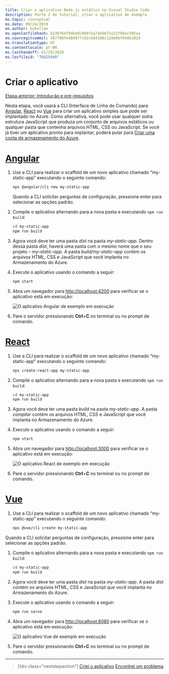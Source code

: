 ```yaml
---
title: Criar o aplicativo Node.js estático no Visual Studio Code
description: Parte 2 do tutorial, criar o aplicativo de exemplo
ms.topic: conceptual
ms.date: 09/24/2019
ms.author: buhollan
ms.openlocfilehash: b236f64f04be0c0b8faa74eb67ce22f96ec595aa
ms.sourcegitcommit: 367780fe48d977c82cb84208c128b0bf694b1029
ms.translationtype: HT
ms.contentlocale: pt-BR
ms.lasthandoff: 01/29/2020
ms.locfileid: "76825840"
---
```

# <a name="create-the-app"></a>Criar o aplicativo

[Etapa anterior: Introdução e pré-requisitos](tutorial-vscode-static-website-node-01.md)

Nesta etapa, você usará a CLI (Interface de Linha de Comando) para [Angular](https://cli.angular.io/), [React](https://github.com/facebook/create-react-app) ou [Vue](https://cli.vuejs.org/) para criar um aplicativo simples que pode ser implantado no Azure. Como alternativa, você pode usar qualquer outra estrutura JavaScript que produza um conjunto de arquivos estáticos ou qualquer pasta que contenha arquivos HTML, CSS ou JavaScript. Se você já tiver um aplicativo pronto para implantar, poderá pular para [Criar uma conta de armazenamento do Azure](tutorial-vscode-static-website-node-03.md).

# <a name="angulartabangular"></a>[Angular](#tab/angular)

1. Use a CLI para realizar o scaffold de um novo aplicativo chamado “my-static-app” executando o seguinte comando:

    ```bash
    npx @angular/cli new my-static-app
    ```

    Quando a CLI solicitar perguntas de configuração, pressione enter para selecionar as opções padrão.

1. Compile o aplicativo alternando para a nova pasta e executando `npm run build`:

    ```bash
    cd my-static-app
    npm run build
    ```

1. Agora você deve ter uma pasta _dist_ na pasta _my-static-app_. Dentro dessa pasta _dist_, haverá uma pasta com o mesmo nome que o seu projeto – _my-static-app_. A pasta _build/my-static-app_ contém os arquivos HTML, CSS e JavaScript que você implanta no Armazenamento do Azure.

1. Execute o aplicativo usando o comando a seguir:

    ```bash
    npm start
    ```

1. Abra um navegador para [http://localhost:4200](http://localhost:4200) para verificar se o aplicativo está em execução:

    ![O aplicativo Angular de exemplo em execução](media/static-website/local-app-angular.png)

1. Pare o servidor pressionando **Ctrl**+**C** no terminal ou no prompt de comando.

# <a name="reacttabreact"></a>[React](#tab/react)

1. Use a CLI para realizar o scaffold de um novo aplicativo chamado “my-static-app” executando o seguinte comando:

    ```bash
    npx create-react-app my-static-app
    ```

1. Compile o aplicativo alternando para a nova pasta e executando `npm run build`:

    ```bash
    cd my-static-app
    npm run build
    ```

1. Agora você deve ter uma pasta _build_ na pasta _my-static-app_. A pasta _compilar_ contém os arquivos HTML, CSS e JavaScript que você implanta no Armazenamento do Azure.

1. Execute o aplicativo usando o comando a seguir:

    ```bash
    npm start
    ```

1. Abra um navegador para [http://localhost:3000](http://localhost:3000) para verificar se o aplicativo está em execução:

    ![O aplicativo React de exemplo em execução](media/static-website/local-app-react.png)

1. Pare o servidor pressionando **Ctrl**+**C** no terminal ou no prompt de comando.

# <a name="vuetabvue"></a>[Vue](#tab/vue)

1. Use a CLI para realizar o scaffold de um novo aplicativo chamado “my-static-app” executando o seguinte comando:

    ```bash
    npx @vue/cli create my-static-app
    ```

Quando a CLI solicitar perguntas de configuração, pressione enter para selecionar as opções padrão.

1. Compile o aplicativo alternando para a nova pasta e executando `npm run build`:

    ```bash
    cd my-static-app
    npm run build
    ```

1. Agora você deve ter uma pasta _dist_ na pasta _my-static-app_. A pasta _dist_ contém os arquivos HTML, CSS e JavaScript que você implanta no Armazenamento do Azure.

1. Execute o aplicativo usando o comando a seguir:

     ```bash
     npm run serve
     ```

1. Abra um navegador para [http://localhost:8080](http://localhost:8080) para verificar se o aplicativo está em execução:

    ![O aplicativo Vue de exemplo em execução](media/static-website/local-app-vue.png)

1. Pare o servidor pressionando **Ctrl**+**C** no terminal ou no prompt de comando.

---

> [!div class="nextstepaction"]
> [Criei o aplicativo](tutorial-vscode-static-website-node-03.md) [Encontrei um problema](https://www.research.net/r/PWZWZ52?tutorial=node-deployment-staticwebsite&step=create-app)
